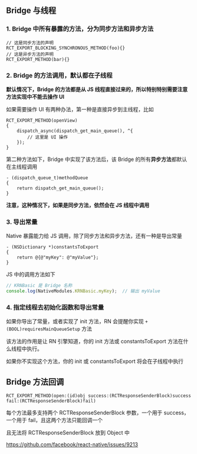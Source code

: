 ## Bridge 与线程
###  1. Bridge 中所有暴露的方法，分为同步方法和异步方法

```objc
// 这是同步方法的声明
RCT_EXPORT_BLOCKING_SYNCHRONOUS_METHOD(foo){}
// 这是异步方法的声明
RCT_EXPORT_METHOD(bar){}
```

### 2. Bridge 的方法调用，默认都在子线程

**默认情况下，Bridge 的方法都是从 JS 线程直接过来的，所以特别特别需要注意方法实现中不能去操作 UI**

如果需要操作 UI 有两种办法，第一种是直接异步到主线程，比如

```objc
RCT_EXPORT_METHOD(openView)
{
    dispatch_async(dispatch_get_main_queue(), ^{
        // 这里是 UI 操作
    });
}
```

第二种方法如下，Bridge 中实现了该方法后，该 Bridge 的所有**异步方法**都默认在主线程调用

```objc
- (dispatch_queue_t)methodQueue
{
    return dispatch_get_main_queue();
}
```

**注意，这种情况下，如果是同步方法，依然会在 JS 线程中调用**
    
### 3. 导出常量

Native 暴露能力给 JS 调用，除了同步方法和异步方法，还有一种是导出常量

```objc
- (NSDictionary *)constantsToExport 
{
    return @{@"myKey": @"myValue"};
}
```

JS 中的调用方法如下

```js
// KRNBasic 是 Bridge 名称
console.log(NativeModules.KRNBasic.myKey);  // 输出 myValue
```


### 4. 指定线程去初始化函数和导出常量
如果你导出了常量，或者实现了 init 方法，RN 会提醒你实现 `+ (BOOL)requiresMainQueueSetup` 方法

该方法的作用是让 RN 引擎知道，你的 init 方法或 constantsToExport 方法在什么线程中执行。

如果你不实现这个方法，你的 init 或 constantsToExport 将会在子线程中执行


## Bridge 方法回调
```objc
RCT_EXPORT_METHOD(open:(id)obj success:(RCTResponseSenderBlock)success fail:(RCTResponseSenderBlock)fail)
```

每个方法最多支持两个 RCTResponseSenderBlock 参数，一个用于 success，一个用于 fail，且这两个方法只能回调一个

且无法将 RCTResponseSenderBlock 放到 Object 中

https://github.com/facebook/react-native/issues/9213
